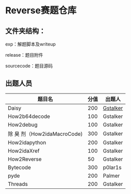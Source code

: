 # Reverse赛题仓库

## 文件夹结构：

exp：解题脚本及writeup

release：题目附件

sourcecode：题目源码

## 出题人员

| 题目名                      | 分值 | 出题人                                                       |
| --------------------------- | ---- | ------------------------------------------------------------ |
| Daisy                       | 200  | [Gstalker](http://dreamstalker.cn/index.php/2021/03/02/macrocode_result/) |
| How2b64decode               | 100  | Gstalker                                                     |
| How2debug                   | 100  | Gstalker                                                     |
| 除 臭 剂（How2idaMacroCode) | 300  | Gstalker                                                     |
| How2idapython               | 200  | Gstalker                                                     |
| How2idaXref                 | 100  | Gstalker                                                     |
| How2Reverse                 | 50   | Gstalker                                                     |
| Bytecode                    | 300  | p0lar1s                                                      |
| pyde                        | 200  | Palmer                                                       |
| Threads                     | 200  | Gstalker                                                     |

